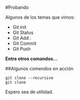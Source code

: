 #Probando

<p>
Algunos de los temas que vimos: 
</p>

- Git init
- Git Status
- Git Add .
- Git Commit
- Git Push

**Entre otros comandos...**

##Algunos comendos en acción 

```
git clone --recursive 
git clone
```

<p>
Espero sea de utilidad.
</p>
